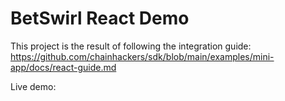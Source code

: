 # BetSwirl React Demo

This project is the result of following the integration guide: https://github.com/chainhackers/sdk/blob/main/examples/mini-app/docs/react-guide.md

Live demo: 